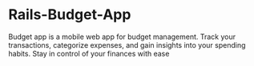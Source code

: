 # Rails-Budget-App
Budget app is a mobile web app for budget management. Track your transactions, categorize expenses, and gain insights into your spending habits. Stay in control of your finances with ease
